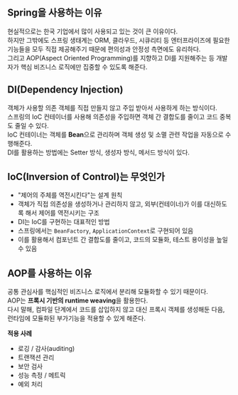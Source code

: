 ## Spring을 사용하는 이유

현실적으로는 한국 기업에서 많이 사용되고 있는 것이 큰 이유이다.  
하지만 그밖에도 스프링 생태계는 ORM, 클라우드, 시큐리티 등 엔터프라이즈에 필요한 기능들을 모두 직접 제공해주기 때문에 편의성과 안정성 측면에도 유리하다.  
그리고 AOP(Aspect Oriented Programming)를 지향하고 DI를 지원해주는 등 개발자가 핵심 비즈니스 로직에만 집중할 수 있도록 해준다.

## DI(Dependency Injection)

객체가 사용할 의존 객체를 직접 만들지 않고 주입 받아서 사용하게 하는 방식이다.  
스프링의 IoC 컨테이너를 사용해 의존성을 주입하면 객체 간 결합도를 줄이고 코드 중복도 줄일 수 있다.  
IoC 컨테이너는 객체를 **Bean**으로 관리하며 객체 생성 및 소멸 관련 작업을 자동으로 수행해준다.  
DI를 활용하는 방법에는 Setter 방식, 생성자 방식, 메서드 방식이 있다.

## IoC(Inversion of Control)는 무엇인가

- "제어의 주체를 역전시킨다"는 설계 원칙
- 객체가 직접 의존성을 생성하거나 관리하지 않고, 외부(컨테이너)가 이를 대신하도록 해서 제어를 역전시키는 구조
- DI는 IoC를 구현하는 대표적인 방법
- 스프링에서는 `BeanFactory`, `ApplicationContext`로 구현되어 있음
- 이를 활용해서 컴포넌트 간 결합도를 줄이고, 코드의 모듈화, 테스트 용이성을 높일 수 있음

## AOP를 사용하는 이유

공통 관심사를 핵심적인 비즈니스 로직에서 분리해 모듈화할 수 있기 때문이다.  
AOP는 **프록시 기반의 runtime weaving**을 활용한다.  
다시 말해, 컴파일 단계에서 코드를 삽입하지 않고 대신 프록시 객체를 생성해둔 다음, 런타임에 모듈화된 부가기능을 적용할 수 있게 해준다.

**적용 사례**

- 로깅 / 감사(auditing)
- 트랜잭션 관리
- 보안 검사
- 성능 측정 / 메트릭
- 예외 처리
